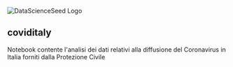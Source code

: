 ![DataScienceSeed Logo](http://www.datascienceseed.com/wp-content/uploads/2018/02/dsst.jpg)

## coviditaly
Notebook contente l'analisi dei dati relativi alla diffusione del Coronavirus in Italia forniti dalla Protezione Civile 

